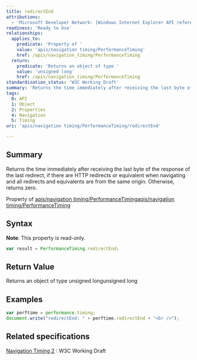 ```yaml
---
title: redirectEnd
attributions:
  - 'Microsoft Developer Network: [Windows Internet Explorer API reference Article](http://msdn.microsoft.com/en-us/library/ie/hh828809%28v=vs.85%29.aspx)'
readiness: 'Ready to Use'
relationships:
  applies_to:
    predicate: 'Property of '
    value: 'apis/navigation timing/PerformanceTiming'
    href: /apis/navigation_timing/PerformanceTiming
  return:
    predicate: 'Returns an object of type '
    value: 'unsigned long'
    href: /apis/navigation_timing/PerformanceTiming
standardization_status: 'W3C Working Draft'
summary: 'Returns the time immediately after receiving the last byte of the response of the last redirect, if there are HTTP redirects or equivalent when navigating and all redirects and equivalents are from the same origin. Otherwise, returns zero.'
tags:
  0: API
  1: Object
  2: Properties
  4: Navigation
  5: Timing
uri: 'apis/navigation timing/PerformanceTiming/redirectEnd'

---
```

## <span>Summary</span>

Returns the time immediately after receiving the last byte of the response of the last redirect, if there are HTTP redirects or equivalent when navigating and all redirects and equivalents are from the same origin. Otherwise, returns zero.

Property of [apis/navigation timing/PerformanceTiming](/apis/navigation_timing/PerformanceTiming)[apis/navigation timing/PerformanceTiming](/apis/navigation_timing/PerformanceTiming)

## <span>Syntax</span>

**Note**: This property is read-only.

``` js
var result = PerformanceTiming.redirectEnd;
```

## <span>Return Value</span>

Returns an object of type unsigned longunsigned long

## <span>Examples</span>

``` js
var perftime = performance.timing;
document.write("redirectEnd: " + perftime.redirectEnd + "<br />");
```

## <span>Related specifications</span>

[Navigation Timing 2](http://www.w3.org/TR/navigation-timing-2/)
:   W3C Working Draft
